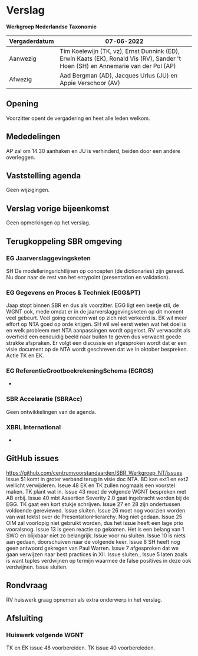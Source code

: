# Verslag
 **Werkgroep Nederlandse Taxonomie**

| Vergaderdatum | 07-06-2022 |
| --- | --- |
| Aanwezig | Tim Koelewijn (TK, vz), Ernst Dunnink (ED), Erwin Kaats (EK), Ronald Vis (RV), Sander 't Hoen (SH) en Annemarie van der Pol (AP) |
| Afwezig | Aad Bergman (AD), Jacques Urlus (JU) en Appie Verschoor (AV) |

## Opening
Voorzitter opent de vergadering en heet alle leden welkom.
## Mededelingen
AP zal om 14.30 aanhaken en JU is verhinderd, beiden door een andere overleggen.
## Vaststelling agenda
Geen wijzigingen.
## Verslag vorige bijeenkomst
Geen opmerkingen op het verslag.
## Terugkoppeling SBR omgeving
### EG Jaarverslaggevingsketen
SH De modelleringsrichtlijnen op concepten (de dictionaries) zijn gereed. Nu door naar de rest van het entypoint (presentation en validation).
### EG Gegevens en Proces &amp; Techniek (EGG&amp;PT)
Jaap stopt binnen SBR en dus als voorzitter. EGG ligt een beetje stil, de WGNT ook, mede omdat er in de jaarverslaggevingsketen op dit moment veel gebeurt. Veel going concern wat op zich niet verkeerd is. EK wil meer effort op NTA goed op orde krijgen. SH wil wel eerst weten wat het doel is en welk probleem met NTA aanpassingen wordt opgelost. RV verwaccht als overheid een eenduidig beeld naar buiten te geven dus verwacht goede strakke afspraken. Er volgt een discussie en afgesproken wordt dat er een visie document op de NTA wordt geschreven dat we in oktober bespreken. Actie TK en EK.
### EG ReferentieGrootboekrekeningSchema (EGRGS)
-
### SBR Accelaratie (SBRAcc)
Geen ontwikkelingen van de agenda.
### XBRL International
-
## GitHub issues 
https://github.com/centrumvoorstandaarden/SBR_Werkgroep_NT/issues
Issue 51 komt in groter verband terug in visie doc NTA. BD kan ext1 en ext2 wellicht verwijderen.
Iseue 48 EK en TK zullen nogmaals een voorstel maken. TK plant wat in.
Issue 43 moet de volgende WGNT bespreken met AB erbij.
Issue 40 mbt Assertion Severity 2.0 gaat ingebracht worden bij de EGG. TK gaat een kort stukje schrijven.
Issue 27 en 28 zijn ondertussen voldoende gereviewed. Issue sluiten.
Issue 26 moet nog voorzien worden van wat tektst over de PresentationHierarchy. Nog niet gedaan.
Issue 25 OIM zal voorlopig niet gebruikt worden, dus het issue heeft een lage prio vooralsnog.
Issue 13 is geen reactie op gekomen. Het is een belang van 1 SWO en blijkbaar niet zo belangrijk. Issue voor nu sluiten.
Issue 10 is niets aan gedaan, doorschuiven naar de volgende keer.
Issue 8 SH heeft nog geen antwoord gekregen van Paul Warren.
Issue 7 afgesproken dat we gaan verwijzen naar best practices in XII. Issue sluiten.,
Issue 5 laten zoals is want tuples verdwijnen op termijn waarmee de false positives in deze ook verdwijnen. Issue sluiten.
## Rondvraag
RV huiswerk graag opnemen als extra onderwerp in het verslag.
## Afsluiting

### Huiswerk volgende WGNT
TK en EK issue 48 voorbereiden.
TK issue 40 voorbereieden.
